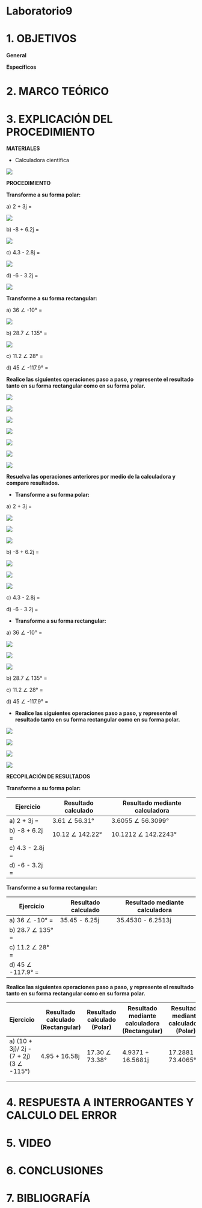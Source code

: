 # Laboratorio9

# 1. OBJETIVOS

**General**



**Específicos**



# 2. MARCO TEÓRICO



# 3. EXPLICACIÓN DEL PROCEDIMIENTO

**MATERIALES**

- Calculadora científica 

![](https://www.suescun.com.co/wp-content/uploads/2021/06/CALCULADORA-CIENTIFICA-CASIO-FX-570LA-PLUS-3.jpg)

**PROCEDIMIENTO**

**Transforme a su forma polar:**

a) 2 + 3j =

![](https://github.com/bavargas5/Laboratorio9/blob/main/IMG%20BV/1.png)

b) -8 + 6.2j =

![](https://github.com/bavargas5/Laboratorio9/blob/main/IMG%20BV/2.png)

c) 4.3 - 2.8j =

![](https://github.com/bavargas5/Laboratorio9/blob/main/IMG%20AR/E1_C.JPG)

d) -6 - 3.2j =

![](https://github.com/bavargas5/Laboratorio9/blob/main/IMG%20AR/E1_D1.JPG)

**Transforme a su forma rectangular:**

a) 36 ∠ -10° =

![](https://github.com/bavargas5/Laboratorio9/blob/main/IMG%20BV/3.png)

b) 28.7 ∠ 135° =

![](https://github.com/bavargas5/Laboratorio9/blob/main/IMG%20AR/E2_B.JPG)

c) 11.2 ∠ 28° =

d) 45 ∠ -117.9° =

**Realice las siguientes operaciones paso a paso, y represente el resultado tanto en su forma rectangular como en su forma polar.**

![](https://github.com/bavargas5/Laboratorio9/blob/main/IMG%20BV/20.png)

![](https://github.com/bavargas5/Laboratorio9/blob/main/IMG%20BV/4.png)

![](https://github.com/bavargas5/Laboratorio9/blob/main/IMG%20BV/5.png)

![](https://github.com/bavargas5/Laboratorio9/blob/main/IMG%20BV/6.png)

![](https://github.com/bavargas5/Laboratorio9/blob/main/IMG%20BV/7.png)

![](https://github.com/bavargas5/Laboratorio9/blob/main/IMG%20AR/E3_B1.JPG)

![](https://github.com/bavargas5/Laboratorio9/blob/main/IMG%20AR/E3_B2.JPG)

**Resuelva las operaciones anteriores por medio de la calculadora y compare resultados.**

- **Transforme a su forma polar:**

a) 2 + 3j =

![](https://github.com/bavargas5/Laboratorio9/blob/main/IMG%20BV/8.png)

![](https://github.com/bavargas5/Laboratorio9/blob/main/IMG%20BV/9.png)

![](https://github.com/bavargas5/Laboratorio9/blob/main/IMG%20BV/10.png)

b) -8 + 6.2j =

![](https://github.com/bavargas5/Laboratorio9/blob/main/IMG%20BV/11.png)

![](https://github.com/bavargas5/Laboratorio9/blob/main/IMG%20BV/12.png)

![](https://github.com/bavargas5/Laboratorio9/blob/main/IMG%20BV/13.png)

c) 4.3 - 2.8j =

d) -6 - 3.2j =

- **Transforme a su forma rectangular:**

a) 36 ∠ -10° =

![](https://github.com/bavargas5/Laboratorio9/blob/main/IMG%20BV/14.png)

![](https://github.com/bavargas5/Laboratorio9/blob/main/IMG%20BV/15.png)

![](https://github.com/bavargas5/Laboratorio9/blob/main/IMG%20BV/16.png)

b) 28.7 ∠ 135° =



c) 11.2 ∠ 28° =



d) 45 ∠ -117.9° =

- **Realice las siguientes operaciones paso a paso, y represente el resultado tanto en su forma rectangular como en su forma polar.**

![](https://github.com/bavargas5/Laboratorio9/blob/main/IMG%20BV/20.png)

![](https://github.com/bavargas5/Laboratorio9/blob/main/IMG%20BV/17.png)

![](https://github.com/bavargas5/Laboratorio9/blob/main/IMG%20BV/18.png)

![](https://github.com/bavargas5/Laboratorio9/blob/main/IMG%20BV/19.png)

**RECOPILACIÓN DE RESULTADOS**

**Transforme a su forma polar:**

| Ejercicio | Resultado calculado | Resultado mediante calculadora  | 
| ------------- | ------------- | ------------- | 
| a) 2 + 3j = | 3.61 ∠ 56.31° | 3.6055 ∠ 56.3099° |  
| b) -8 + 6.2j = | 10.12  ∠ 142.22° | 10.1212 ∠ 142.2243° |  
| c) 4.3 - 2.8j = |  |  |  
| d) -6 - 3.2j = |  |  |  

**Transforme a su forma rectangular:**

| Ejercicio | Resultado calculado | Resultado mediante calculadora  | 
| ------------- | ------------- | ------------- | 
| a) 36 ∠ -10° = | 35.45 - 6.25j | 35.4530 - 6.2513j |  
| b) 28.7 ∠ 135° = |  |  |  
| c) 11.2 ∠ 28° = |  |  |  
| d) 45 ∠ -117.9° = |  |  |  

**Realice las siguientes operaciones paso a paso, y represente el resultado tanto en su forma rectangular como en su forma polar.**

| Ejercicio | Resultado calculado (Rectangular) | Resultado calculado (Polar) | Resultado mediante calculadora (Rectangular) | Resultado mediante calculadora (Polar) |
| ------------- | ------------- | ------------- | ------------ | ------------ |
| a) (10 + 3j)/ 2j - (7 + 2j)(3 ∠ -115°) | 4.95 + 16.58j | 17.30 ∠ 73.38° | 4.9371 + 16.5681j | 17.2881 ∠ 73.4065° |  
|  |  |  |  |  | 
|  |  |  |  |  |

# 4. RESPUESTA A INTERROGANTES Y CALCULO DEL ERROR



# 5. VIDEO



# 6. CONCLUSIONES



# 7. BIBLIOGRAFÍA
